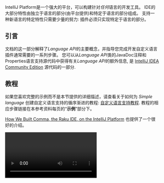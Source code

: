 [//]: # (title: Custom Language Support)

<!-- Copyright 2000-2021 JetBrains s.r.o. and other contributors. Use of this source code is governed by the Apache 2.0 license that can be found in the LICENSE file. -->

IntelliJ Platform是一个强大的平台，可以构建针对*任何*语言的开发工具。
IDE的大部分特性由独立于语言的部分(由平台提供)和特定于语言的部分组成。
支持一种新语言的特定特性只需要少量的努力:
插件必须只实现特定于语言的部分。

## 引言

文档的这一部分解释了*Language API*的主要概念，并指导您完成开发自定义语言插件通常需要的一系列步骤。
您可以从*Language API*类的JavaDoc注释和Properties语言支持源代码中获得有关*Language API*的额外信息, 是 [IntelliJ IDEA Community Edition](https://github.com/JetBrains/intellij-community) 源代码的一部分.

## 教程

如果您喜欢完整的示例而不是本节提供的详细描述，请查看关于如何为 _Simple language_ 创建自定义语言支持的循序渐进的教程:
[自定义语言支持教程](custom_language_support_tutorial.md).
教程的相应步骤链接在本参考资料每页的“**示例**”部分下。

 [How We Built Comma, the Raku IDE, on the IntelliJ Platform](https://blog.jetbrains.com/platform/2020/01/webinar-recording-how-we-built-comma-the-raku-ide-on-the-intellij-platform/) 也提供了一个很好的介绍。

<video href="zDP9uUMYrvs" title="How We Built Comma, the Raku IDE, on the IntelliJ Platform" width="300"/>

## 主题

### 初始设定

* [注册文件类型](registering_file_type.md)
* [实现词法分析程序](implementing_lexer.md)
* [实现解析器和psi](implementing_parser_and_psi.md)
* [语法突出显示和错误突出显示](syntax_highlighting_and_error_highlighting.md)

### Resolving and Completion

* [引用和解决](references_and_resolve.md)
* [符号](symbols.md)
* [声明和引用](declarations_and_references.md)
* [导航](navigation.md)
* [代码自动完成](code_completion.md)

### 重构

* [查找引用](find_usages.md)
* [重命名重构](rename_refactoring.md)
* [安全删除重构](safe_delete_refactoring.md)

### 编辑器和IDE特性

* [代码格式化](code_formatting.md)
* [代码检查和意图](code_inspections_and_intentions.md)
* [结构视图](structure_view.md)
* [包裹代码](surround_with.md)
* [](go_to_class_and_go_to_symbol.md)
* [](documentation.md)
* [](additional_minor_features.md)
